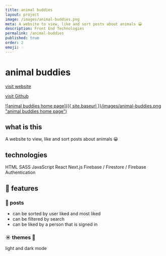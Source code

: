 ```yaml
---
title: animal buddies
layout: project
image: /images/animal-buddies.png
meta: A website to view, like and sort posts about animals 😀
description: Front End Technologies
permalink: /animal-buddies
published: true
order: 2
emoji: 💡
---
```


# animal buddies

<p class="project__intro">
 <a href="https://animal-buddies.vercel.app/">visit website</a>
</p>

<p class="project__intro">
 <a href="https://github.com/colorlessenergy/animal-buddies">visit Github</a>
</p>


<a href="https://animal-buddies.vercel.app/">
    ![animal buddies home page]({{ site.baseurl }}/images/animal-buddies.png "animal buddies home page")
</a>

## what is this

A website to view, like and sort posts about animals 😀

## technologies

<div class="project__skills">
    <span class="project__skill">
        HTML
    </span>
    <span class="project__skill">
        SASS
    </span>
    <span class="project__skill">
        JavaScript
    </span>
    <span class="project__skill">
        React 
    </span>
    <span class="project__skill">
        Next.js
    </span>
    <span class="project__skill">
        Firebase / Firestore / Firebase Authentication
    </span>
</div>

## 📜 features

### 🎨 posts

* can be sorted by user liked and most liked
* can be filtered by search
* can be liked by a person that is signed in

### ☀️ themes 🌙

light and dark mode